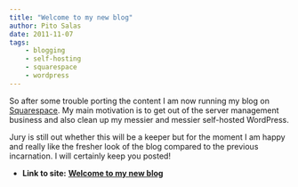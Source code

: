 ```yaml
---
title: "Welcome to my new blog"
author: Pito Salas
date: 2011-11-07
tags:
    - blogging
    - self-hosting
    - squarespace
    - wordpress
---
```


So after some trouble porting the content I am now running my blog on
[Squarespace](<http://www.squarespace.com>). My main motivation is to get out
of the server management business and also clean up my messier and messier
self-hosted WordPress.

Jury is still out whether this will be a keeper but for the moment I am happy
and really like the fresher look of the blog compared to the previous
incarnation. I will certainly keep you posted!


* **Link to site:** **[Welcome to my new blog](None)**
